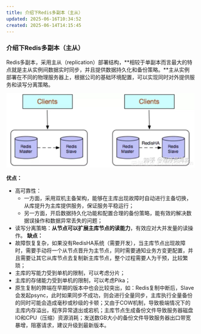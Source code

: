 ```yaml
---
title: 介绍下Redis多副本（主从）
updated: 2025-06-16T10:34:52
created: 2025-06-14T14:15:45
---
```


### 介绍下Redis多副本（主从）
Redis多副本，采用主从（replication）部署结构，**相较于单副本而言最大的特点就是主从实例间数据实时同步，并且提供数据持久化和备份策略。**主从实例部署在不同的物理服务器上，根据公司的基础环境配置，可以实现同时对外提供服务和读写分离策略。

![image1](../../resources/aba513ad80d540a89d8ad1ccab0125ba.jpg)

**优点：**
- 高可靠性：
  - 一方面，采用双机主备架构，能够在主库出现故障时自动进行主备切换，从库提升为主库提供服务，保证服务平稳运行；
  - 另一方面，开启数据持久化功能和配置合理的备份策略，能有效的解决数据误操作和数据异常丢失的问题；
- 读写分离策略：**从节点可以扩展主库节点的读能力**，有效应对大并发量的读操作。
**缺点：**
- 故障恢复复杂，如果没有RedisHA系统（需要开发），当主库节点出现故障时，需要手动将一个从节点晋升为主节点，同时需要通知业务方变更配置，并且需要让其它从库节点去复制新主库节点，整个过程需要人为干预，比较繁琐；
- 主库的写能力受到单机的限制，可以考虑分片；
- 主库的存储能力受到单机的限制，可以考虑Pika；
- 原生复制的弊端在早期的版本中也会比较突出，如：Redis复制中断后，Slave会发起psync，此时如果同步不成功，则会进行全量同步，主库执行全量备份的同时可能会造成毫秒或秒级的卡顿；又由于COW机制，导致极端情况下的主库内存溢出，程序异常退出或宕机；主库节点生成备份文件导致服务器磁盘IO和CPU（压缩）资源消耗；发送数GB大小的备份文件导致服务器出口带宽暴增，阻塞请求，建议升级到最新版本。

